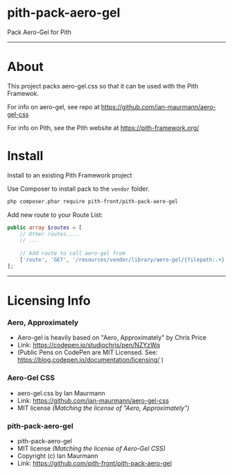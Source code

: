# pith-pack-aero-gel
Pack Aero-Gel for Pith

-------

# About

This project packs aero-gel.css so that it can be used with the Pith Framewok.

For info on aero-gel, see repo at https://github.com/ian-maurmann/aero-gel-css

For info on Pith, see the Pith website at https://pith-framework.org/

# Install

Install to an existing Pith Framework project

Use Composer to install pack to the `vendor` folder.
```bash
php composer.phar require pith-front/pith-pack-aero-gel
```

Add new route to your Route List:

```php
public array $routes = [
    // Other routes....
    // ...
    
    // Add route to call aero-gel from
    ['route', 'GET', '/resources/vendor/library/aero-gel/{filepath:.+}', '\\PithFront\\PithPackAeroGel\\AeroGelResourceRoute'],
];
```

-------------


# Licensing Info

### Aero, Approximately
- Aero-gel is heavily based on "Aero, Approximately" by Chris Price
- Link: https://codepen.io/studiochris/pen/NZYzWq
- (Public Pens on CodePen are MIT Licensed. See: https://blog.codepen.io/documentation/licensing/ )

### Aero-Gel CSS
- aero-gel.css by Ian Maurmann
- Link: https://github.com/ian-maurmann/aero-gel-css
- MIT license *(Matching the license of "Aero, Approximately")*

### pith-pack-aero-gel
- pith-pack-aero-gel
- MIT license *(Matching the license of Aero-Gel CSS)*
- Copyright (c) Ian Maurmann
- Link: https://github.com/pith-front/pith-pack-aero-gel